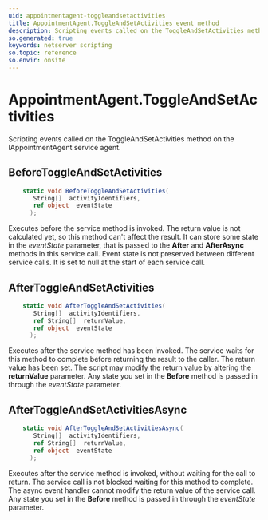 ```yaml
---
uid: appointmentagent-toggleandsetactivities
title: AppointmentAgent.ToggleAndSetActivities event method
description: Scripting events called on the ToggleAndSetActivities method on the AppointmentAgent service agent.
so.generated: true
keywords: netserver scripting
so.topic: reference
so.envir: onsite
---
```

# AppointmentAgent.ToggleAndSetActivities

Scripting events called on the <see cref='M:IAppointmentAgent.ToggleAndSetActivities'>ToggleAndSetActivities</see> method on the <see cref='IAppointmentAgent'>IAppointmentAgent</see>  service agent.

## BeforeToggleAndSetActivities
```cs
    static void BeforeToggleAndSetActivities(
       String[]  activityIdentifiers,
       ref object  eventState
      );
```
Executes before the service method is invoked.
The return value is not calculated yet, so this method can't affect the result.
It can store some state in the *eventState* parameter, that is passed to the **After** and **AfterAsync** methods in this service call.
Event state is not preserved between different service calls. It is set to null at the start of each service call.
## AfterToggleAndSetActivities
```cs
    static void AfterToggleAndSetActivities(
       String[]  activityIdentifiers,
       ref String[]  returnValue,
       ref object  eventState
      );
```
Executes after the service method has been invoked. The service waits for this method to complete before returning the result to the caller.
The return value has been set. The script may modify the return value by altering the **returnValue** parameter.
Any state you set in the **Before** method is passed in through the *eventState* parameter.
## AfterToggleAndSetActivitiesAsync
```cs
    static void AfterToggleAndSetActivitiesAsync(
       String[]  activityIdentifiers,
       ref String[]  returnValue,
       ref object  eventState
      );
```
Executes after the service method is invoked, without waiting for the call to return.
The service call is not blocked waiting for this method to complete.
The async event handler cannot modify the return value of the service call.
Any state you set in the **Before** method is passed in through the *eventState* parameter.

